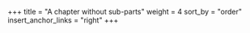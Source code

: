 +++
title = "A chapter without sub-parts"
weight = 4
sort_by = "order"
insert_anchor_links = "right"
+++
